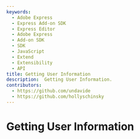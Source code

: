 ```yaml
---
keywords:
  - Adobe Express
  - Express Add-on SDK
  - Express Editor
  - Adobe Express
  - Add-on SDK
  - SDK
  - JavaScript
  - Extend
  - Extensibility
  - API
title: Getting User Information
description:  Getting User Information.
contributors:
  - https://github.com/undavide
  - https://github.com/hollyschinsky
---
```

# Getting User Information